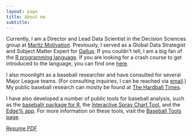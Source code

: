 ```yaml
---
layout: page
title: About me
subtitle: 
---
```


Currently, I am a Director and Lead Data Scientist in the Decision Sciences group at [Maritz Motivation](https://www.maritzmotivation.com). Previously, I served as a Global Data Strategist and Subject Matter Expert for [Gallup](http://www.gallup.com/home.aspx). If you couldn't tell, I am a big fan of the [R programming language](https://cran.r-project.org). If you are looking for a crash course to get introduced to the language, you can find one [here](https://billpetti.github.io/Crash_course_in_R/).

I also moonlight as a baseball researcher and have consulted for several Major League teams. (For consulting inquiries, I can be reached via [email](billpetti@gmail.com).) My public baseball research can mostly be found at [The Hardball Times](http://www.hardballtimes.com/author/billpetti/). 

I have also developed a number of public tools for baseball analysis, such as the [baseballr package for R](https://BillPetti.github.io/baseballr), the [Interactive Spray Chart Tool](https://billpetti.shinyapps.io/shiny_spraychart), and the [Edge% app](https://billpetti.shinyapps.io/edge_shiny/). For more information on these tools, visit the [Baseball Tools page](https://billpetti.github.io/baseball_tools/).

<a href="https://github.com/BillPetti/BillPetti.github.io/raw/master/bill_petti_resume_08_2020.pdf">Resume PDF</a>
